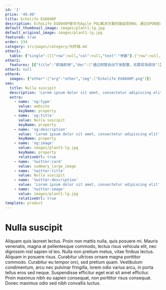 ```yaml
---
id: '1'
price: '49.40'
title: Echolife EG8040P
description: EchoLife EG8040P是华为Agile POL解决方案的路由型ONU，通过GPON技术实现超宽带接入。网络侧提供GPON端口，用户侧提供4个GE以太网接口，通过高性能的转发能力有效保障数据和高清视频的业务体验，为企业园区网络部署提供理想的解决方案和面向未来的业务支撑能力。
default_thumbnail_image: images/plant1-lg.jpg
default_original_image: images/plant1-lg.jpg
featured: true
order: 234
category: src/pages/category/光终端.md
other1: 
  table: {"single":[[{"row":null,"col":null,"text":"参数"},{"row":null,"col":null,"text":"EchoLife EG8040P"}],[{"row":null,"col":null,"text":"宽×深×高"},{"row":null,"col":null,"text":"254mm × 140mm × 42mm"}],[{"row":null,"col":null,"text":"运行温度"},{"row":null,"col":null,"text":"-40℃～+55℃"}],[{"row":null,"col":null,"text":"运行湿度"},{"row":null,"col":null,"text":"5%RH～95%RH，非凝结"}],[{"row":null,"col":null,"text":"电源适配器"},{"row":null,"col":null,"text":"90V～264V AC，50Hz/60Hz"}],[{"row":null,"col":null,"text":"整机供电"},{"row":null,"col":null,"text":"56V DC，1.42A"}],[{"row":null,"col":null,"text":"网络侧接口"},{"row":null,"col":null,"text":"GPON"}],[{"row":null,"col":null,"text":"用户侧接口"},{"row":null,"col":null,"text":"4*GE(PoE)"}],[{"row":null,"col":null,"text":"指示灯"},{"row":null,"col":null,"text":"POWER/PON/LOS/LAN"}],[{"row":null,"col":null,"text":"PoE输出功率"},{"row":null,"col":null,"text":"总功率60W，每个GE端口最大支持30W"}]]}
other2:
  features: [{"title":"即插即用","dec":["通过网管自动下发配置，无需现场调测"]},{"title":"全方位的Triple Play服务","dec":["提供丰富的接口，实现多种接入业务，包括上网、语音、视频业务，为用户提供全方位的Triple Play服务"]},{"title":"智能PoE供电","dec":["支持PoE，通过以太网线供电可以有效解决室内型AP（Access Point）等终端的供电"]}]
other3: null
other4:
  images: {"other":{"org":"other","img":["Echolife EG8040P.png"]}}
seo:
  title: Nulla suscipit
  description: 'Lorem ipsum dolor sit amet, consectetur adipiscing elit'
  extra:
    - name: 'og:type'
      value: website
      keyName: property
    - name: 'og:title'
      value: Nulla suscipit
      keyName: property
    - name: 'og:description'
      value: 'Lorem ipsum dolor sit amet, consectetur adipiscing elit'
      keyName: property
    - name: 'og:image'
      value: images/plant1-lg.jpg
      keyName: property
      relativeUrl: true
    - name: 'twitter:card'
      value: summary_large_image
    - name: 'twitter:title'
      value: Nulla suscipit
    - name: 'twitter:description'
      value: 'Lorem ipsum dolor sit amet, consectetur adipiscing elit'
    - name: 'twitter:image'
      value: images/plant1-lg.jpg
      relativeUrl: true
template: product
---
```


# Nulla suscipit

Aliquam quis laoreet lectus. Proin non mattis nulla, quis posuere mi. Mauris venenatis, magna at pellentesque commodo, lectus risus vehicula elit, nec dignissim nisl sapien id leo. Nulla non pretium metus, vitae finibus lectus. Aliquam in posuere risus. Curabitur ultrices ornare magna porttitor commodo. Curabitur eu tempor orci, sed pretium quam. Vestibulum condimentum, arcu nec pulvinar fringilla, lorem odio varius arcu, in porta tellus eros sed neque. Suspendisse efficitur eget erat sit amet efficitur. Proin maximus nibh eu sapien consequat, non porttitor risus consequat. Donec maximus odio sed nibh convallis luctus.